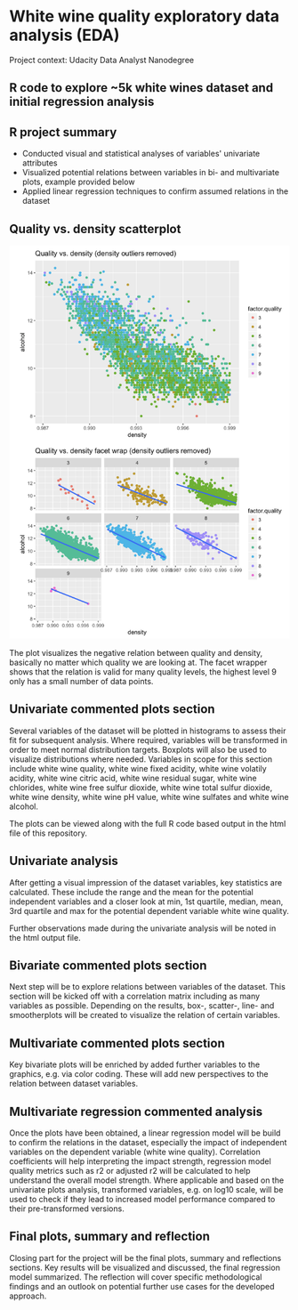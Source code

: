 # White wine quality exploratory data analysis (EDA)
Project context: Udacity Data Analyst Nanodegree
## R code to explore ~5k white wines dataset and initial regression analysis

## R project summary

- Conducted visual and statistical analyses of variables' univariate attributes
- Visualized potential relations between variables in bi- and multivariate plots, example provided below
- Applied linear regression techniques to confirm assumed relations in the dataset

## Quality vs. density scatterplot

![Scatter](https://github.com/manuelfreude/white-wine-quality/blob/master/Quality_vs_density_visualization.png)

The plot visualizes the negative relation between quality and density, basically no matter which quality we are looking at. The facet wrapper shows that the relation is valid for many quality levels, the highest level 9 only has a small number of data points.

## Univariate commented plots section
Several variables of the dataset will be plotted in histograms to assess their fit for subsequent analysis. Where required, variables will be transformed in order to meet normal distribution targets. Boxplots will also be used to visualize distributions where needed. Variables in scope for this section include white wine quality, white wine fixed acidity, white wine volatily acidity, white wine citric acid, white wine residual sugar, white wine chlorides, white wine free sulfur dioxide, white wine total sulfur dioxide, white wine density, white wine pH value, white wine sulfates and white wine alcohol.

The plots can be viewed along with the full R code based output in the html file of this repository.

## Univariate analysis
After getting a visual impression of the dataset variables, key statistics are calculated. These include the range and the mean for the potential independent variables and a closer look at min, 1st quartile, median, mean, 3rd quartile and max for the potential dependent variable white wine quality.

Further observations made during the univariate analysis will be noted in the html output file.

## Bivariate commented plots section
Next step will be to explore relations between variables of the dataset. This section will be kicked off with a correlation matrix including as many variables as possible. Depending on the results, box-, scatter-, line- and smootherplots will be created to visualize the relation of certain variables.

## Multivariate commented plots section
Key bivariate plots will be enriched by added further variables to the graphics, e.g. via color coding. These will add new perspectives to the relation between dataset variables.

## Multivariate regression commented analysis
Once the plots have been obtained, a linear regression model will be build to confirm the relations in the dataset, especially the impact of independent variables on the dependent variable (white wine quality). Correlation coefficients will help interpreting the impact strength, regression model quality metrics such as r2 or adjusted r2 will be calculated to help understand the overall model strength. Where applicable and based on the univariate plots analysis, transformed variables, e.g. on log10 scale, will be used to check if they lead to increased model performance compared to their pre-transformed versions.

## Final plots, summary and reflection
Closing part for the project will be the final plots, summary and reflections sections. Key results will be visualized and discussed, the final regression model summarized. The reflection will cover specific methodological findings and an outlook on potential further use cases for the developed approach.
